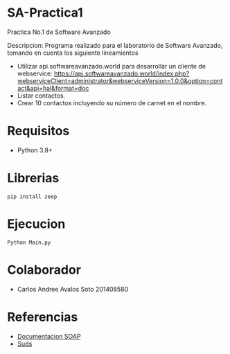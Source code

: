 # SA-Practica1
Practica No.1 de Software Avanzado

Descripcion:
Programa realizado para el laboratorio de Software Avanzado, tomando en cuenta los siguiente lineamientos
* Utilizar api.softwareavanzado.world para desarrollar un cliente de webservice: https://api.softwareavanzado.world/index.php?webserviceClient=administrator&webserviceVersion=1.0.0&option=contact&api=hal&format=doc
* Listar contactos.
* Crear 10 contactos incluyendo su número de carnet en el nombre.

# Requisitos
* Python 3.8+

# Librerias
```
pip install zeep
```

# Ejecucion
```
Python Main.py
```

# Colaborador

* Carlos Andree Avalos Soto 201408580

# Referencias
* [Documentacion SOAP](https://api.softwareavanzado.world/index.php?webserviceClient=administrator&webserviceVersion=1.0.0&option=contact&api=hal&format=doc#delete)
* [Suds](https://github.com/suds-community/suds)
